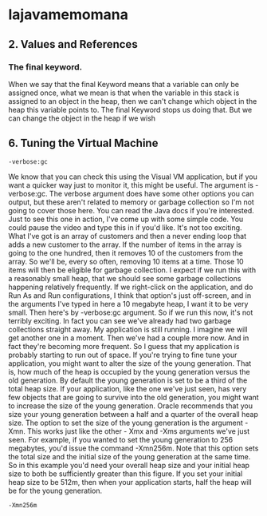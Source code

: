 # lajavamemomana

## 2. Values and References
### The final keyword.
When we say that the final Keyword means that a variable can only be assigned once, what we mean is that when the variable in this stack is assigned to an object in the heap, then we can't change which object in the heap this variable points to. The final Keyword stops us doing that. But we can change the object in the heap if we wish


## 6. Tuning the Virtual Machine
```
-verbose:gc
```
 We know that you can check this using the Visual VM application, but if you want a quicker way just to monitor it, this might be useful. The argument is -verbose:gc. The verbose argument does have some other options you can output, but these aren't related to memory or garbage collection so I'm not going to cover those here. You can read the Java docs if you're interested. Just to see this one in action, I've come up with some simple code. You could pause the video and type this in if you'd like. It's not too exciting. What I've got is an array of customers and then a never ending loop that adds a new customer to the array. If the number of items in the array is going to the one hundred, then it removes 10 of the customers from the array. So we'll be, every so often, removing 10 items at a time. Those 10 items will then be eligible for garbage collection. I expect if we run this with a reasonably small heap, that we should see some garbage collections happening relatively frequently. If we right-click on the application, and do Run As and Run configurations, I think that option's just off-screen, and in the arguments I've typed in here a 10 megabyte heap, I want it to be very small. Then here's by -verbose:gc argument. So if we run this now, it's not terribly exciting. In fact you can see we've already had two garbage collections straight away. My application is still running. I imagine we will get another one in a moment. Then we've had a couple more now. And in fact they're becoming more frequent. So I guess that my application is probably starting to run out of space. If you're trying to fine tune your application, you might want to alter the size of the young generation. That is, how much of the heap is occupied by the young generation versus the old generation. By default the young generation is set to be a third of the total heap size. If your application, like the one we've just seen, has very few objects that are going to survive into the old generation, you might want to increase the size of the young generation. Oracle recommends that you size your young generation between a half and a quarter of the overall heap size. The option to set the size of the young generation is the argument -Xmn. This works just like the other - Xmx and -Xms arguments we've just seen. For example, if you wanted to set the young generation to 256 megabytes, you'd issue the command -Xmn256m. Note that this option sets the total size and the initial size of the young generation at the same time. So in this example you'd need your overall heap size and your initial heap size to both be sufficiently greater than this figure. If you set your initial heap size to be 512m, then when your application starts, half the heap will be for the young generation.
```
-Xmn256m 
```
